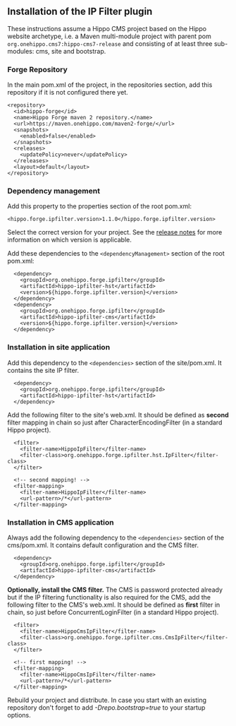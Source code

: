 <!--
  Copyright 2017 Hippo B.V. (http://www.onehippo.com)

  Licensed under the Apache License, Version 2.0 (the "License");
  you may not use this file except in compliance with the License.
  You may obtain a copy of the License at

   http://www.apache.org/licenses/LICENSE-2.0

  Unless required by applicable law or agreed to in writing, software
  distributed under the License is distributed on an "AS IS" BASIS,
  WITHOUT WARRANTIES OR CONDITIONS OF ANY KIND, either express or implied.
  See the License for the specific language governing permissions and
  limitations under the License.
  -->
## Installation of the IP Filter plugin

These instructions assume a Hippo CMS project based on the Hippo website archetype, i.e. a Maven multi-module project 
with parent pom `org.onehippo.cms7:hippo-cms7-release` and consisting of at least three sub-modules: cms, site and bootstrap.

### Forge Repository
In the main pom.xml of the project, in the repositories section, add this repository if it is not configured there yet. 

```
<repository>
  <id>hippo-forge</id>
  <name>Hippo Forge maven 2 repository.</name>
  <url>https://maven.onehippo.com/maven2-forge/</url>
  <snapshots>
    <enabled>false</enabled>
  </snapshots>
  <releases>
    <updatePolicy>never</updatePolicy>
  </releases>
  <layout>default</layout>
</repository>
```

### Dependency management 
Add this property to the properties section of the root pom.xml:

    <hippo.forge.ipfilter.version>1.1.0</hippo.forge.ipfilter.version>

Select the correct version for your project. See the [release notes](release-notes.html) for more information on which 
version is applicable.

Add these dependencies to the `<dependencyManagement>` section of the root pom.xml:

```
  <dependency>
    <groupId>org.onehippo.forge.ipfilter</groupId>
    <artifactId>hippo-ipfilter-hst</artifactId>
    <version>${hippo.forge.ipfilter.version}</version>
  </dependency>
  <dependency>
    <groupId>org.onehippo.forge.ipfilter</groupId>
    <artifactId>hippo-ipfilter-cms</artifactId>
    <version>${hippo.forge.ipfilter.version}</version>
  </dependency>
```

### Installation in site application

Add this dependency to the `<dependencies>` section of the site/pom.xml. It contains the site IP filter.

```
  <dependency>
    <groupId>org.onehippo.forge.ipfilter</groupId>
    <artifactId>hippo-ipfilter-hst</artifactId>
  </dependency>
```

Add the following filter to the site's web.xml. It should be defined as **second** filter mapping in chain so just after 
CharacterEncodingFilter (in a standard Hippo project).

```  
  <filter>
    <filter-name>HippoIpFilter</filter-name>
    <filter-class>org.onehippo.forge.ipfilter.hst.IpFilter</filter-class>
  </filter>

  <!-- second mapping! -->
  <filter-mapping>
    <filter-name>HippoIpFilter</filter-name>
    <url-pattern>/*</url-pattern>
  </filter-mapping>
```

### Installation in CMS application

Always add the following dependency to the `<dependencies>` section of the cms/pom.xml. It contains default 
configuration and the CMS filter.

```
  <dependency>
    <groupId>org.onehippo.forge.ipfilter</groupId>
    <artifactId>hippo-ipfilter-cms</artifactId>
  </dependency>
```

**Optionally, install the CMS filter.**
The CMS is password protected already but if the IP filtering functionality is also required for the CMS, add the 
following filter to the CMS's web.xml. It should be defined as **first** filter in chain, so just before 
ConcurrentLoginFilter (in a standard Hippo project).

```  
  <filter>
    <filter-name>HippoCmsIpFilter</filter-name>
    <filter-class>org.onehippo.forge.ipfilter.cms.CmsIpFilter</filter-class>
  </filter>

  <!-- first mapping! -->
  <filter-mapping>
    <filter-name>HippoCmsIpFilter</filter-name>
    <url-pattern>/*</url-pattern>
  </filter-mapping>
```

Rebuild your project and distribute. In case you start with an existing repository don't forget to add *-Drepo.bootstrap=true*
to your startup options.

